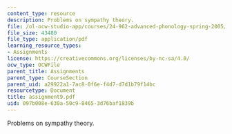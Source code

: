 ```yaml
---
content_type: resource
description: Problems on sympathy theory.
file: /ol-ocw-studio-app/courses/24-962-advanced-phonology-spring-2005/097b008e630a50c984653d76baf1839b_assignment9.pdf
file_size: 43480
file_type: application/pdf
learning_resource_types:
- Assignments
license: https://creativecommons.org/licenses/by-nc-sa/4.0/
ocw_type: OCWFile
parent_title: Assignments
parent_type: CourseSection
parent_uid: a29922a1-7ac8-0f6e-f4d7-d7d1b79f14bc
resourcetype: Document
title: assignment9.pdf
uid: 097b008e-630a-50c9-8465-3d76baf1839b
---
```

Problems on sympathy theory.